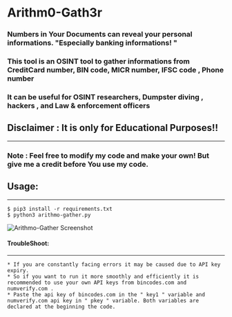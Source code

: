 # Arithm0-Gath3r
### Numbers in Your Documents can reveal your personal informations. "Especially banking informations! "

### This tool is an OSINT tool to gather informations from CreditCard number, BIN code, MICR number, IFSC code , Phone number

### It can be useful for OSINT researchers, Dumpster diving , hackers , and Law & enforcement officers 


## Disclaimer : It is only for Educational Purposes!!


-----------------------------------------------------------------------------------------------------------------------------------
### Note : Feel free to modify my code and make your own! But give me a credit before You use my code.

## Usage:
------------------------------------------------------------------------------------------------------------------------------
    $ pip3 install -r requirements.txt
    $ python3 arithmo-gather.py
![Arithmo-Gather Screenshot](https://github.com/febinrev/arithmo-gather/raw/master/arithmo_gather.png)

#### TroubleShoot:
-------------------------------------------------------------------------------------------------------------------------------
    * If you are constantly facing errors it may be caused due to API key expiry. 
    * So if you want to run it more smoothly and efficiently it is recommended to use your own API keys from bincodes.com and numverify.com . 
    * Paste the api key of bincodes.com in the " key1 " variable and numverify.com api key in " pkey " variable. Both variables are declared at the beginning the code.
